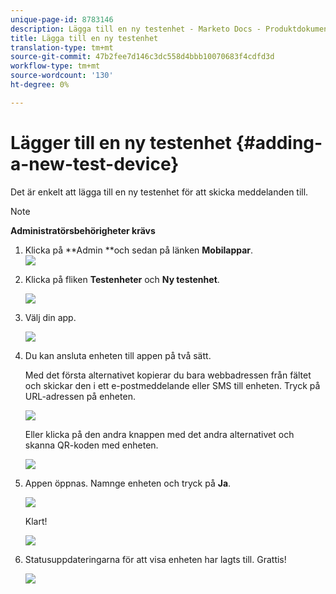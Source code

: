 ```yaml
---
unique-page-id: 8783146
description: Lägga till en ny testenhet - Marketo Docs - Produktdokumentation
title: Lägga till en ny testenhet
translation-type: tm+mt
source-git-commit: 47b2fee7d146c3dc558d4bbb10070683f4cdfd3d
workflow-type: tm+mt
source-wordcount: '130'
ht-degree: 0%

---
```



# Lägger till en ny testenhet {#adding-a-new-test-device}

Det är enkelt att lägga till en ny testenhet för att skicka meddelanden till.

>[!NOTE]
>
>**Administratörsbehörigheter krävs**

1. Klicka på **Admin **och sedan på länken **Mobilappar**.\
   ![](assets/image2015-7-9-14-3a33-3a12.png)

1. Klicka på fliken **Testenheter** och **Ny testenhet**.

   ![](assets/image2015-7-17-17-3a4-3a52.png)

1. Välj din app.

   ![](assets/image2015-7-17-17-3a6-3a4.png)

1. Du kan ansluta enheten till appen på två sätt.

   Med det första alternativet kopierar du bara webbadressen från fältet och skickar den i ett e-postmeddelande eller SMS till enheten. Tryck på URL-adressen på enheten.

   ![](assets/image2015-7-20-11-3a27-3a2.png)

   Eller klicka på den andra knappen med det andra alternativet och skanna QR-koden med enheten.

   ![](assets/image2015-7-17-17-3a9-3a54.png)

1. Appen öppnas. Namnge enheten och tryck på **Ja**.

   ![](assets/image2015-7-17-17-3a31-3a23.png)

   Klart!

   ![](assets/image2015-7-17-17-3a33-3a5.png)

1. Statusuppdateringarna för att visa enheten har lagts till. Grattis!

   ![](assets/image2015-7-17-17-3a14-3a32.png)

